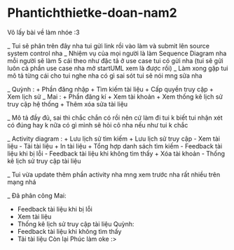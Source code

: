 # Phantichthietke-doan-nam2
Vô lấy bài về làm nhóe :3

_ Tui sẽ phân trên đây nha tui gửi link rồi vào làm và submit lên source system control nha
_ Nhiệm vụ của mọi người là làm Sequence Diagram nha mỗi người sẽ làm 5 cái theo như đặc tả ở use case tui có gửi nha (tui sẽ gửi luôn cả phần use case nha mở startUML xem là được rồi)
_ Làm xong gặp tui mô tả từng cái cho tui nghe nha có gì sai sót tui sẽ nói mng sửa nha

_ Quỳnh :
    + Phần đăng nhập 
    + Tìm kiếm tài liệu
    + Cấp quyền truy cập
    + Xem lịch sử
_ Mai : 
    + Phần đăng kí
    + Xem tài khoản 
    + Xem thống kê lịch sử truy cập hệ thống
    + Thêm xóa sửa tài liệu
    
_ Mô tả đầy đủ, sai thì chắc chắn có rồi nên cứ làm đi tui k biết tui nhận xét có đúng hay k nữa có gì mình sẽ hỏi cô nha nếu như tui k chắc 

_ Activity diagram : 
    + Lưu lịch sử tìm kiếm 
    + Lưu lịch sử truy cập
    - Xem tài liệu
    - Tải tài liệu
    + In tài liệu
    + Tổng hợp danh sách tìm kiếm 
    - Feedback tài liệu khi bị lỗi
    - Feedback tài liệu khi không tìm thấy 
    + Xóa tài khoản 
    - Thống kê lịch sử truy cập tài liệu
    
_ Tui vừa update thêm phần activity nha mng xem trước nha rất nhiều trên mạng nhá

_ Đã phân công
Mai: 
- Feedback tài liệu khi bị lỗi
- Xem tài liệu
- Thống kê lịch sử truy cập tài liệu
Quỳnh:
- Feedback tài liệu khi không tìm thấy 
- Tải tài liệu
Còn lại Phúc làm oke :>


